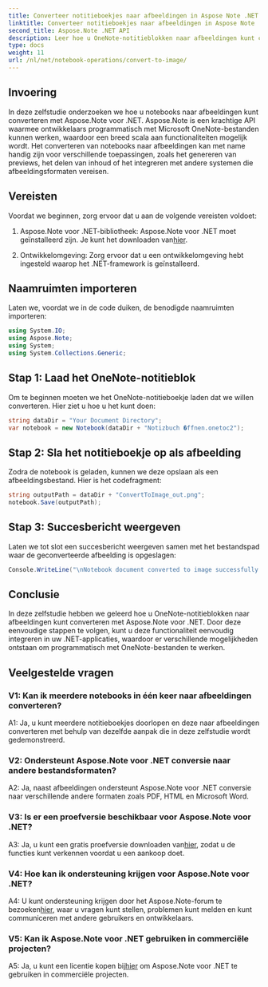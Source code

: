 ```yaml
---
title: Converteer notitieboekjes naar afbeeldingen in Aspose Note .NET
linktitle: Converteer notitieboekjes naar afbeeldingen in Aspose Note .NET
second_title: Aspose.Note .NET API
description: Leer hoe u OneNote-notitieblokken naar afbeeldingen kunt converteren met Aspose.Note voor .NET. Volg deze stapsgewijze handleiding voor een naadloze integratie.
type: docs
weight: 11
url: /nl/net/notebook-operations/convert-to-image/
---
```

## Invoering

In deze zelfstudie onderzoeken we hoe u notebooks naar afbeeldingen kunt converteren met Aspose.Note voor .NET. Aspose.Note is een krachtige API waarmee ontwikkelaars programmatisch met Microsoft OneNote-bestanden kunnen werken, waardoor een breed scala aan functionaliteiten mogelijk wordt. Het converteren van notebooks naar afbeeldingen kan met name handig zijn voor verschillende toepassingen, zoals het genereren van previews, het delen van inhoud of het integreren met andere systemen die afbeeldingsformaten vereisen.

## Vereisten

Voordat we beginnen, zorg ervoor dat u aan de volgende vereisten voldoet:

1.  Aspose.Note voor .NET-bibliotheek: Aspose.Note voor .NET moet geïnstalleerd zijn. Je kunt het downloaden van[hier](https://releases.aspose.com/note/net/).

2. Ontwikkelomgeving: Zorg ervoor dat u een ontwikkelomgeving hebt ingesteld waarop het .NET-framework is geïnstalleerd.

## Naamruimten importeren

Laten we, voordat we in de code duiken, de benodigde naamruimten importeren:

```csharp
using System.IO;
using Aspose.Note;
using System;
using System.Collections.Generic;
```

## Stap 1: Laad het OneNote-notitieblok

Om te beginnen moeten we het OneNote-notitieboekje laden dat we willen converteren. Hier ziet u hoe u het kunt doen:

```csharp
string dataDir = "Your Document Directory";
var notebook = new Notebook(dataDir + "Notizbuch �ffnen.onetoc2");
```

## Stap 2: Sla het notitieboekje op als afbeelding

Zodra de notebook is geladen, kunnen we deze opslaan als een afbeeldingsbestand. Hier is het codefragment:

```csharp
string outputPath = dataDir + "ConvertToImage_out.png";
notebook.Save(outputPath);
```

## Stap 3: Succesbericht weergeven

Laten we tot slot een succesbericht weergeven samen met het bestandspad waar de geconverteerde afbeelding is opgeslagen:

```csharp
Console.WriteLine("\nNotebook document converted to image successfully.\nFile saved at " + outputPath);
```

## Conclusie

In deze zelfstudie hebben we geleerd hoe u OneNote-notitieblokken naar afbeeldingen kunt converteren met Aspose.Note voor .NET. Door deze eenvoudige stappen te volgen, kunt u deze functionaliteit eenvoudig integreren in uw .NET-applicaties, waardoor er verschillende mogelijkheden ontstaan om programmatisch met OneNote-bestanden te werken.

## Veelgestelde vragen

### V1: Kan ik meerdere notebooks in één keer naar afbeeldingen converteren?

A1: Ja, u kunt meerdere notitieboekjes doorlopen en deze naar afbeeldingen converteren met behulp van dezelfde aanpak die in deze zelfstudie wordt gedemonstreerd.

### V2: Ondersteunt Aspose.Note voor .NET conversie naar andere bestandsformaten?

A2: Ja, naast afbeeldingen ondersteunt Aspose.Note voor .NET conversie naar verschillende andere formaten zoals PDF, HTML en Microsoft Word.

### V3: Is er een proefversie beschikbaar voor Aspose.Note voor .NET?

 A3: Ja, u kunt een gratis proefversie downloaden van[hier](https://releases.aspose.com/), zodat u de functies kunt verkennen voordat u een aankoop doet.

### V4: Hoe kan ik ondersteuning krijgen voor Aspose.Note voor .NET?

 A4: U kunt ondersteuning krijgen door het Aspose.Note-forum te bezoeken[hier](https://forum.aspose.com/c/note/28), waar u vragen kunt stellen, problemen kunt melden en kunt communiceren met andere gebruikers en ontwikkelaars.

### V5: Kan ik Aspose.Note voor .NET gebruiken in commerciële projecten?

 A5: Ja, u kunt een licentie kopen bij[hier](https://purchase.aspose.com/buy) om Aspose.Note voor .NET te gebruiken in commerciële projecten.